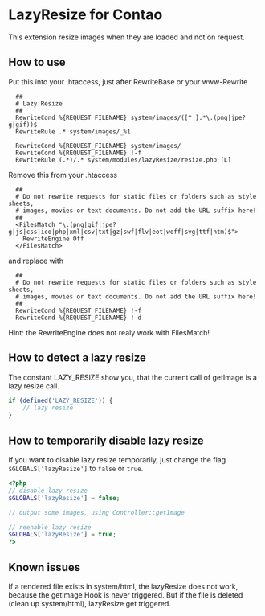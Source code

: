 LazyResize for Contao
=====================

This extension resize images when they are loaded and not on request.

How to use
----------

Put this into your .htaccess, just after RewriteBase or your www-Rewrite

```
  ##
  # Lazy Resize
  ##
  RewriteCond %{REQUEST_FILENAME} system/images/([^_].*\.(png|jpe?g|gif))$
  RewriteRule .* system/images/_%1

  RewriteCond %{REQUEST_FILENAME} system/images/
  RewriteCond %{REQUEST_FILENAME} !-f
  RewriteRule (.*)/.* system/modules/lazyResize/resize.php [L]
```

Remove this from your .htaccess

```
  ##
  # Do not rewrite requests for static files or folders such as style sheets,
  # images, movies or text documents. Do not add the URL suffix here!
  ##
  <FilesMatch "\.(png|gif|jpe?g|js|css|ico|php|xml|csv|txt|gz|swf|flv|eot|woff|svg|ttf|htm)$">
    RewriteEngine Off
  </FilesMatch>
```

and replace with

```
  ##
  # Do not rewrite requests for static files or folders such as style sheets,
  # images, movies or text documents. Do not add the URL suffix here!
  ##
  RewriteCond %{REQUEST_FILENAME} !-f
  RewriteCond %{REQUEST_FILENAME} !-d
```

Hint: the RewriteEngine does not realy work with FilesMatch!

How to detect a lazy resize
---------------------------

The constant LAZY_RESIZE show you, that the current call of getImage is a lazy resize call.

```php
if (defined('LAZY_RESIZE')) {
    // lazy resize
}
```

How to temporarily disable lazy resize
--------------------------------------

If you want to disable lazy resize temporarily, just change the flag `$GLOBALS['lazyResize']` to `false` or `true`.

```php
<?php
// disable lazy resize
$GLOBALS['lazyResize'] = false;

// output some images, using Controller::getImage

// reenable lazy resize
$GLOBALS['lazyResize'] = true;
?>
```

Known issues
------------

If a rendered file exists in system/html, the lazyResize does not work, because the getImage Hook is never triggered.
Buf if the file is deleted (clean up system/html), lazyResize get triggered.
